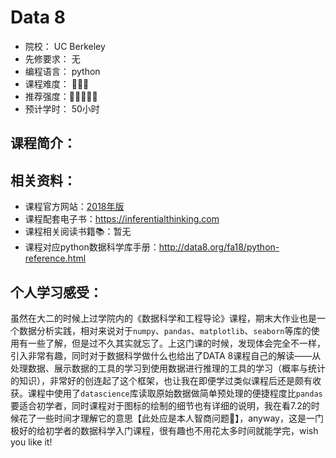 # Data 8

- 院校：    UC Berkeley
- 先修要求： 无
- 编程语言： python
- 课程难度： 🌟🌟🌟
- 推荐强度：🤩🤩🤩🤩🤩
- 预计学时： 50小时

## 课程简介：




## 相关资料：

- 课程官方网站：[2018年版](http://data8.org/fa18/)
- 课程配套电子书：https://inferentialthinking.com
- 课程相关阅读书籍📚：暂无
- 课程对应python数据科学库手册：http://data8.org/fa18/python-reference.html



## 个人学习感受：

​	    虽然在大二的时候上过学院内的《数据科学和工程导论》课程，期末大作业也是一个数据分析实践，相对来说对于`numpy`、`pandas`、`matplotlib`、`seaborn`等库的使用有一些了解，但是过不久其实就忘了。上这门课的时候，发现体会完全不一样，引入非常有趣，同时对于数据科学做什么也给出了DATA 8课程自己的解读——从处理数据、展示数据的工具的学习到使用数据进行推理的工具的学习（概率与统计的知识），非常好的创连起了这个框架，也让我在即便学过类似课程后还是颇有收获。课程中使用了`datascience`库读取原始数据做简单预处理的便捷程度比`pandas`要适合初学者，同时课程对于图标的绘制的细节也有详细的说明，我在看7.2的时候花了一些时间才理解它的意思【此处应是本人智商问题🥹】，anyway，这是一门极好的给初学者的数据科学入门课程，很有趣也不用花太多时间就能学完，wish you like it!
